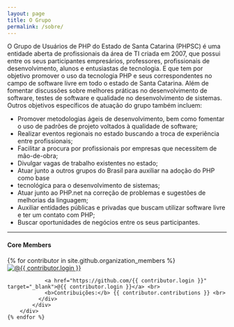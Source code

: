 ```yaml
---
layout: page
title: O Grupo
permalink: /sobre/
---
```

O Grupo de Usuários de PHP do Estado de Santa Catarina (PHPSC) é uma entidade aberta de
profissionais da área de TI criada em 2007, que possui entre os seus participantes empresários,
professores, profissionais de desenvolvimento, alunos e entusiastas de tecnologia. E que tem
por objetivo promover o uso da tecnologia PHP e seus correspondentes no campo de software
livre em todo o estado de Santa Catarina. Além de fomentar discussões sobre melhores práticas
no desenvolvimento de software, testes de software e qualidade no desenvolvimento de
sistemas. Outros objetivos específicos de atuação do grupo também incluem:

- Promover metodologias ágeis de desenvolvimento, bem como fomentar o uso de
padrões de projeto voltados à qualidade de software;
- Realizar eventos regionais no estado buscando a troca de experiência entre profissionais;
- Facilitar a procura por profissionais por empresas que necessitem de mão-de-obra;
- Divulgar vagas de trabalho existentes no estado;
- Atuar junto a outros grupos do Brasil para auxiliar na adoção do PHP como base
- tecnológica para o desenvolvimento de sistemas;
- Atuar junto ao PHP.net na correção de problemas e sugestões de melhorias da
linguagem;
- Auxiliar entidades públicas e privadas que buscam utilizar software livre e ter um contato
com PHP;
- Buscar oportunidades de negócios entre os seus participantes.

<hr>

<h4>Core Members</h4>

<div class="row">
    {% for contributor in site.github.organization_members %}
        <div class="col-md-2">
            <div class="panel panel-default">
              <div class="panel-body">
                <a href="https://github.com/{{ contributor.login }}" target="_blank">
                  <img src="{{ contributor.avatar_url }}" class="img-rounded img-responsive" alt="@{{ contributor.login }}">
                </a>
                    
                <a href="https://github.com/{{ contributor.login }}" target="_blank">@{{ contributor.login }}</a> <br>
                <b>Contribuições:</b> {{ contributor.contributions }} <br>
              </div>
            </div>
        </div>
    {% endfor %}
</div>